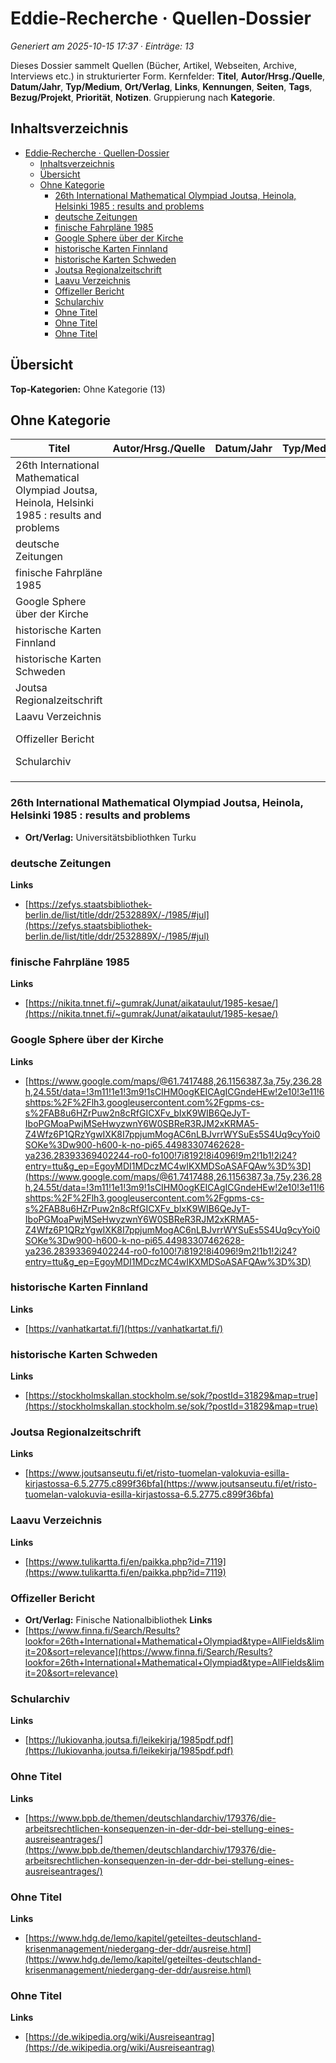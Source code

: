 # Eddie‑Recherche · Quellen‑Dossier

_Generiert am 2025-10-15 17:37 · Einträge: 13_

Dieses Dossier sammelt Quellen (Bücher, Artikel, Webseiten, Archive, Interviews etc.) in strukturierter Form. Kernfelder: **Titel**, **Autor/Hrsg./Quelle**, **Datum/Jahr**, **Typ/Medium**, **Ort/Verlag**, **Links**, **Kennungen**, **Seiten**, **Tags**, **Bezug/Projekt**, **Priorität**, **Notizen**. Gruppierung nach **Kategorie**.

## Inhaltsverzeichnis

- [Eddie‑Recherche · Quellen‑Dossier](#eddierecherche--quellendossier)
  - [Inhaltsverzeichnis](#inhaltsverzeichnis)
  - [Übersicht](#übersicht)
  - [Ohne Kategorie](#ohne-kategorie)
    - [26th International Mathematical Olympiad Joutsa, Heinola, Helsinki 1985 : results and problems](#26th-international-mathematical-olympiad-joutsa-heinola-helsinki-1985--results-and-problems)
    - [deutsche Zeitungen](#deutsche-zeitungen)
    - [finische Fahrpläne 1985](#finische-fahrpläne-1985)
    - [Google Sphere über der Kirche](#google-sphere-über-der-kirche)
    - [historische Karten Finnland](#historische-karten-finnland)
    - [historische Karten Schweden](#historische-karten-schweden)
    - [Joutsa Regionalzeitschrift](#joutsa-regionalzeitschrift)
    - [Laavu Verzeichnis](#laavu-verzeichnis)
    - [Offizeller Bericht](#offizeller-bericht)
    - [Schularchiv](#schularchiv)
    - [Ohne Titel](#ohne-titel)
    - [Ohne Titel](#ohne-titel-1)
    - [Ohne Titel](#ohne-titel-2)

## Übersicht

**Top‑Kategorien:** Ohne Kategorie (13)

## Ohne Kategorie

| Titel | Autor/Hrsg./Quelle | Datum/Jahr | Typ/Medium | Ort/Verlag |
|---|---|---|---|---|
| 26th International Mathematical Olympiad Joutsa, Heinola, Helsinki 1985 : results and problems |  |  |  | Universitätsbibliothken Turku |
| deutsche Zeitungen |  |  |  |  |
| finische Fahrpläne 1985 |  |  |  |  |
| Google Sphere über der Kirche |  |  |  |  |
| historische Karten Finnland |  |  |  |  |
| historische Karten Schweden |  |  |  |  |
| Joutsa Regionalzeitschrift |  |  |  |  |
| Laavu Verzeichnis |  |  |  |  |
| Offizeller Bericht |  |  |  | Finische Nationalbibliothek |
| Schularchiv |  |  |  |  |
|  |  |  |  |  |
|  |  |  |  |  |
|  |  |  |  |  |

### 26th International Mathematical Olympiad Joutsa, Heinola, Helsinki 1985 : results and problems

- **Ort/Verlag:** Universitätsbibliothken Turku

### deutsche Zeitungen

**Links**

- [https://zefys.staatsbibliothek-berlin.de/list/title/ddr/2532889X/-/1985/#jul](https://zefys.staatsbibliothek-berlin.de/list/title/ddr/2532889X/-/1985/#jul)

### finische Fahrpläne 1985

**Links**

- [https://nikita.tnnet.fi/~gumrak/Junat/aikataulut/1985-kesae/](https://nikita.tnnet.fi/~gumrak/Junat/aikataulut/1985-kesae/)

### Google Sphere über der Kirche

**Links**

- [https://www.google.com/maps/@61.7417488,26.1156387,3a,75y,236.28h,24.55t/data=!3m11!1e1!3m9!1sCIHM0ogKEICAgICGndeHEw!2e10!3e11!6shttps:%2F%2Flh3.googleusercontent.com%2Fgpms-cs-s%2FAB8u6HZrPuw2n8cRfGICXFv_bIxK9WIB6QeJyT-IboPGMoaPwjMSeHwyzwnY6W0SBReR3RJM2xKRMA5-Z4Wfz6P1QRzYgwIXK8I7ppjumMogAC6nLBJvrrWYSuEs5S4Uq9cyYoi0SOKe%3Dw900-h600-k-no-pi65.44983307462628-ya236.28393369402244-ro0-fo100!7i8192!8i4096!9m2!1b1!2i24?entry=ttu&g_ep=EgoyMDI1MDczMC4wIKXMDSoASAFQAw%3D%3D](https://www.google.com/maps/@61.7417488,26.1156387,3a,75y,236.28h,24.55t/data=!3m11!1e1!3m9!1sCIHM0ogKEICAgICGndeHEw!2e10!3e11!6shttps:%2F%2Flh3.googleusercontent.com%2Fgpms-cs-s%2FAB8u6HZrPuw2n8cRfGICXFv_bIxK9WIB6QeJyT-IboPGMoaPwjMSeHwyzwnY6W0SBReR3RJM2xKRMA5-Z4Wfz6P1QRzYgwIXK8I7ppjumMogAC6nLBJvrrWYSuEs5S4Uq9cyYoi0SOKe%3Dw900-h600-k-no-pi65.44983307462628-ya236.28393369402244-ro0-fo100!7i8192!8i4096!9m2!1b1!2i24?entry=ttu&g_ep=EgoyMDI1MDczMC4wIKXMDSoASAFQAw%3D%3D)

### historische Karten Finnland

**Links**

- [https://vanhatkartat.fi/](https://vanhatkartat.fi/)

### historische Karten Schweden

**Links**

- [https://stockholmskallan.stockholm.se/sok/?postId=31829&map=true](https://stockholmskallan.stockholm.se/sok/?postId=31829&map=true)

### Joutsa Regionalzeitschrift

**Links**

- [https://www.joutsanseutu.fi/et/risto-tuomelan-valokuvia-esilla-kirjastossa-6.5.2775.c899f36bfa](https://www.joutsanseutu.fi/et/risto-tuomelan-valokuvia-esilla-kirjastossa-6.5.2775.c899f36bfa)

### Laavu Verzeichnis

**Links**

- [https://www.tulikartta.fi/en/paikka.php?id=7119](https://www.tulikartta.fi/en/paikka.php?id=7119)

### Offizeller Bericht

- **Ort/Verlag:** Finische Nationalbibliothek
**Links**
- [https://www.finna.fi/Search/Results?lookfor=26th+International+Mathematical+Olympiad&type=AllFields&limit=20&sort=relevance](https://www.finna.fi/Search/Results?lookfor=26th+International+Mathematical+Olympiad&type=AllFields&limit=20&sort=relevance)

### Schularchiv

**Links**

- [https://lukiovanha.joutsa.fi/leikekirja/1985pdf.pdf](https://lukiovanha.joutsa.fi/leikekirja/1985pdf.pdf)

### Ohne Titel

**Links**

- [https://www.bpb.de/themen/deutschlandarchiv/179376/die-arbeitsrechtlichen-konsequenzen-in-der-ddr-bei-stellung-eines-ausreiseantrages/](https://www.bpb.de/themen/deutschlandarchiv/179376/die-arbeitsrechtlichen-konsequenzen-in-der-ddr-bei-stellung-eines-ausreiseantrages/)

### Ohne Titel

**Links**

- [https://www.hdg.de/lemo/kapitel/geteiltes-deutschland-krisenmanagement/niedergang-der-ddr/ausreise.html](https://www.hdg.de/lemo/kapitel/geteiltes-deutschland-krisenmanagement/niedergang-der-ddr/ausreise.html)

### Ohne Titel

**Links**

- [https://de.wikipedia.org/wiki/Ausreiseantrag](https://de.wikipedia.org/wiki/Ausreiseantrag)
